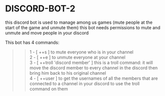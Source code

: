 # DISCORD-BOT-2
this discord bot is used to manage among us games (mute people at the start of the game and unmute them)
this bot needs permissions to mute and unmute and move people in your discord

This bot has 4 commands:  
>>1 - [ ++s ] to mute everyone who is in your channel  
>>2 - [ ++e ] to unmute everyone at your channel  
>>3 - [ ++troll 'discord member' ] this is a troll command: it will move the discord member to every channel in the discord then bring him back to his original channel  
>>4 - [ ++user ] to get the usernames of all the members that are connected to a channel in your discord to use the troll command on them  
